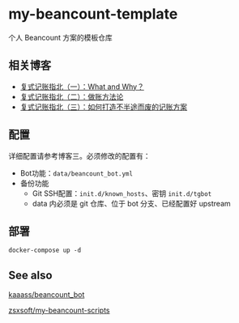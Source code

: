 # my-beancount-template

个人 Beancount 方案的模板仓库

## 相关博客

- [复式记账指北（一）：What and Why？](https://blog.kaaass.net/archives/1659)
- [复式记账指北（二）：做账方法论](https://blog.kaaass.net/archives/1696)
- [复式记账指北（三）：如何打造不半途而废的记账方案](https://blog.kaaass.net/archives/1700)

## 配置

详细配置请参考博客三。必须修改的配置有：

- Bot功能：`data/beancount_bot.yml`
- 备份功能
  - Git SSH配置：`init.d/known_hosts`、密钥 `init.d/tgbot`
  - data 内必须是 git 仓库、位于 bot 分支、已经配置好 upstream

## 部署

`docker-compose up -d`

## See also

[kaaass/beancount_bot](https://github.com/kaaass/beancount_bot)

[zsxsoft/my-beancount-scripts](https://github.com/zsxsoft/my-beancount-scripts)
